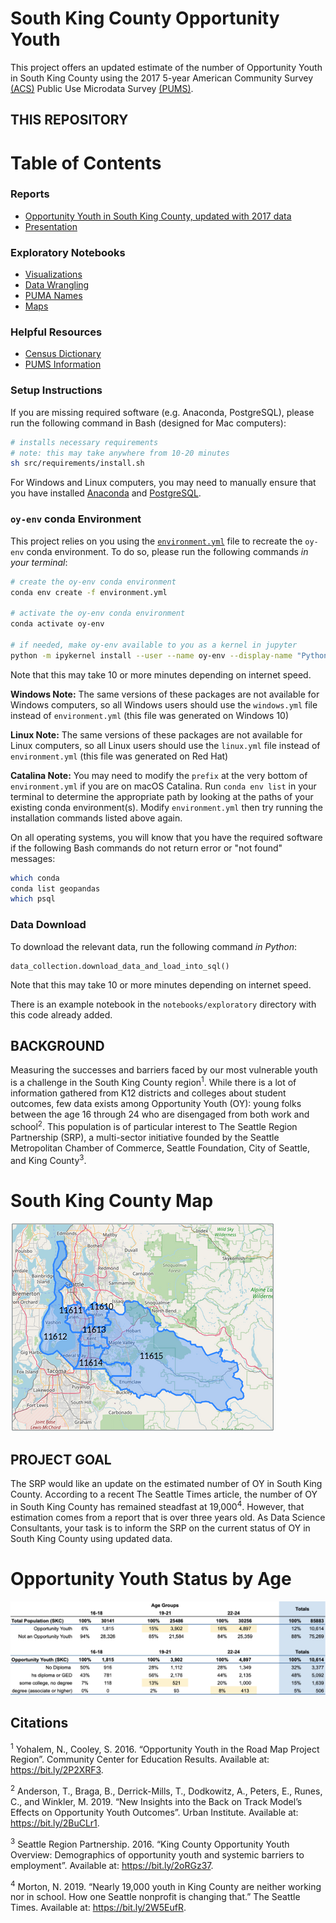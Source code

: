 # South King County Opportunity Youth

This project offers an updated estimate of the number of Opportunity Youth in South King County using the 2017 5-year American Community Survey [(ACS)](https://www.census.gov/programs-surveys/acs/about.html) Public Use Microdata Survey [(PUMS)](https://www.census.gov/programs-surveys/acs/technical-documentation/pums.html).

## THIS REPOSITORY

# Table of Contents

### Reports
-   [Opportunity Youth in South King County, updated with 2017 data](https://github.com/awyeh64/phase-1-project-west-ds-082420/blob/master/notebooks/report/opportunity_youth_final_notebook.ipynb "Report")
-   [Presentation](https://github.com/awyeh64/phase-1-project-west-ds-082420/blob/master/reports/presentations.pdf "Presentation")

### Exploratory Notebooks
-   [Visualizations](https://github.com/awyeh64/phase-1-project-west-ds-082420/blob/master/notebooks/exploratory/andrew_01_erh_download_and_explore_data.ipynb "Visualizations")
-   [Data Wrangling](https://github.com/awyeh64/phase-1-project-west-ds-082420/blob/master/notebooks/exploratory/Oz_prelim_work_data_tables.ipynb "Data Wrangling")
-   [PUMA Names](https://github.com/awyeh64/phase-1-project-west-ds-082420/blob/master/notebooks/exploratory/puma_names_2017.ipynb "Puma Names")
-   [Maps](https://github.com/awyeh64/phase-1-project-west-ds-082420/blob/master/notebooks/exploratory/Elena_01_erh_download_and_explore_data.ipynb "Maps")

### Helpful Resources
-   [Census Dictionary](https://github.com/awyeh64/phase-1-project-west-ds-082420/blob/master/references/PUMS_Data_Dictionary_2017.pdf "Dictionary")
-   [PUMS Information](https://github.com/awyeh64/phase-1-project-west-ds-082420/blob/master/data/2016_pums/ACS2012_2016_PUMS_README.pdf "Pums")



### Setup Instructions

If you are missing required software (e.g. Anaconda, PostgreSQL), please run the following command in Bash (designed for Mac computers):
```bash
# installs necessary requirements
# note: this may take anywhere from 10-20 minutes
sh src/requirements/install.sh
```

For Windows and Linux computers, you may need to manually ensure that you have installed [Anaconda](https://docs.anaconda.com/anaconda/install/) and [PostgreSQL](https://www.enterprisedb.com/downloads/postgres-postgresql-downloads).

### `oy-env` conda Environment

This project relies on you using the [`environment.yml`](environment.yml) file to recreate the `oy-env` conda environment. To do so, please run the following commands *in your terminal*:

```bash
# create the oy-env conda environment
conda env create -f environment.yml

# activate the oy-env conda environment
conda activate oy-env

# if needed, make oy-env available to you as a kernel in jupyter
python -m ipykernel install --user --name oy-env --display-name "Python 3 (oy-env)"
```

Note that this may take 10 or more minutes depending on internet speed.

**Windows Note:** The same versions of these packages are not available for Windows computers, so all Windows users should use the `windows.yml` file instead of `environment.yml` (this file was generated on Windows 10)

**Linux Note:** The same versions of these packages are not available for Linux computers, so all Linux users should use the `linux.yml` file instead of `environment.yml` (this file was generated on Red Hat)

**Catalina Note:** You may need to modify the `prefix` at the very bottom of `environment.yml` if you are on macOS Catalina.  Run `conda env list` in your terminal to determine the appropriate path by looking at the paths of your existing conda environment(s).  Modify `environment.yml` then try running the installation commands listed above again.

On all operating systems, you will know that you have the required software if the following Bash commands do not return error or "not found" messages:
```bash
which conda
conda list geopandas
which psql
```

### Data Download

To download the relevant data, run the following command *in Python*:

```
data_collection.download_data_and_load_into_sql()
```

Note that this may take 10 or more minutes depending on internet speed.

There is an example notebook in the `notebooks/exploratory` directory with this code already added.

## BACKGROUND

Measuring the successes and barriers faced by our most vulnerable youth is a challenge in the South King County region<sup>1</sup>. While there is a lot of information gathered from K12 districts and colleges about student outcomes, few data exists among Opportunity Youth (OY): young folks between the age 16 through 24 who are disengaged from both work and school<sup>2</sup>. This population is of particular interest to The Seattle Region Partnership (SRP), a multi-sector initiative founded by the Seattle Metropolitan Chamber of Commerce, Seattle Foundation, City of Seattle, and King County<sup>3</sup>.

# South King County Map

![text](https://raw.githubusercontent.com/awyeh64/phase-1-project-west-ds-082420/master/reports/figures/skc_definition.png)

## PROJECT GOAL

The SRP would like an update on the estimated number of OY in South King County. According to a recent The Seattle Times article, the number of OY in South King County has remained steadfast at 19,000<sup>4</sup>. However, that estimation comes from a report that is over three years old. As Data Science Consultants, your task is to inform the SRP on the current status of OY in South King County using updated data.



# Opportunity Youth Status by Age

![text](https://raw.githubusercontent.com/awyeh64/phase-1-project-west-ds-082420/master/reports/figures/oy_status_by_age_skc.png)




## Citations

<sup>1</sup> Yohalem, N., Cooley, S. 2016. “Opportunity Youth in the Road Map Project Region”. Community Center for Education Results. Available at: https://bit.ly/2P2XRF3.

<sup>2</sup> Anderson, T., Braga, B., Derrick-Mills, T., Dodkowitz, A., Peters, E., Runes, C., and Winkler, M. 2019. “New Insights into the Back on Track Model’s Effects on Opportunity Youth Outcomes”. Urban Institute. Available at: https://bit.ly/2BuCLr1.

<sup>3</sup> Seattle Region Partnership. 2016. “King County Opportunity Youth Overview: Demographics of opportunity youth and systemic barriers to employment”. Available at: https://bit.ly/2oRGz37.

<sup>4</sup> Morton, N. 2019. “Nearly 19,000 youth in King County are neither working nor in school. How one Seattle nonprofit is changing that.” The Seattle Times. Available at: https://bit.ly/2W5EufR.
